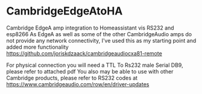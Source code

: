 # CambridgeEdgeAtoHA
Cambridge EdgeA amp integration to Homeassistant vis RS232 and esp8266
As EdgeA as well as some of the other CambridgeAudio amps do not provide any network connectivity, I've used this as my starting point and added more functionality
https://github.com/joriskdzaack/cambridgeaudiocxa81-remote

For physical connection you will need a TTL To Rs232 male Serial DB9, please refer to attached pdf
You also may be able to use with other Cambridge products, please refer to RS232 codes at https://www.cambridgeaudio.com/row/en/driver-updates

